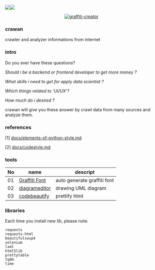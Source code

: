 <img src="https://img.shields.io/badge/license-MIT-green" /><img src="https://img.shields.io/badge/version-v0.1-lightgrey" />

<p align="center">
<a href="https://fontmeme.com/graffiti-creator/"><img src="https://fontmeme.com/permalink/220718/cf83fc275ade5340b6aa24c10b4d879f.png" alt="graffiti-creator" border="0"></a>
</p>

### crawan

crawler and analyzer informations from internet

### intro

Do you ever have these questions?

*Should i be a backend or frontend developer to get more money ?* 

*What skills i need to get for apply data scientist ?*

*Which things related to 'UI/UX'?*

*How much do i desired ?*
  
crawan will give you these answer by crawl data from many sources and analyze them.

### references

[1] [docs/elements-of-python-style.md](https://github.com/amontalenti/elements-of-python-style)

[2] [docs/codestyle.md](https://github.com/updog/codestyle)

### tools

|No|name|descript|
|---|---|---|
|01|[Graffiti Font](https://fontmeme.com/graffiti-creator/)|auto generate graffiti font|
|02|[diagrameditor](https://www.diagrameditor.com/)|drawing UML diagram|
|03|[codebeautify](https://codebeautify.org/htmlviewer)|prettify html|

### libraries

Each time you install new lib, please note.

    requests
    requests-html
    beautifulsoup4
    selenium
    lxml
    html5lib
    prettytable
    tqdm
    time
